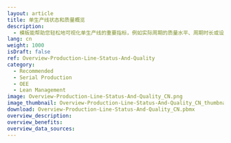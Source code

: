 ```yaml
---
layout: article
title: 单生产线状态和质量概览
description: 
  - 模板能帮助您轻松地可视化单生产线的重要指标，例如实际周期的质量水平、周期时长或设备总体效率。通过替换定时器脚本和变量，就可以让其为您所用。
lang: cn
weight: 1000
isDraft: false
ref: Overview-Production-Line-Status-And-Quality
category:
  - Recommended
  - Serial Production
  - OEE
  - Lean Management
image: Overview-Production-Line-Status-And-Quality_CN.png
image_thumbnail: Overview-Production-Line-Status-And-Quality_CN_thumbnail.png
download: Overview-Production-Line-Status-And-Quality_CN.pbmx
overview_description:
overview_benefits:
overview_data_sources:
---
```

